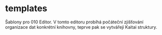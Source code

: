 # templates

Šablony pro 010 Editor. V tomto editoru probíhá počáteční zjišťování organizace dat konkrétní knihovny, teprve pak se vytvářejí Kaitai struktury.
